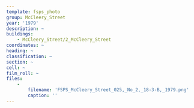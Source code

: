 ```yaml
---
template: fsps_photo
group: McCleery_Street
year: '1979'
description: ~
buildings:
    - McCleery_Street/2_McCleery_Street
coordinates: ~
heading: ~
classification: ~
section: ~
cell: ~
film_roll: ~
files:
    -
        filename: 'FSPS_McCleery_Street_025,_No_2,_18-3-B,_1979.png'
        caption: ''
---
```

